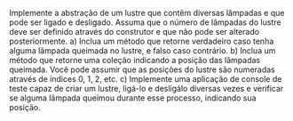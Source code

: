 Implemente a abstração de um lustre que contêm diversas lâmpadas e que pode ser ligado e desligado.
Assuma que o número de lâmpadas do lustre deve ser definido através do construtor e que não
pode ser alterado posteriormente.
a) Inclua um método que retorne verdadeiro caso tenha alguma lâmpada queimada no
lustre, e falso caso contrário.
b) Inclua um método que retorne uma coleção indicando a posição das lâmpadas
queimada. Você pode assumir que as posições do lustre são numeradas através de
índices 0, 1, 2, etc.
c) Implemente uma aplicação de console de teste capaz de criar um lustre, ligá-lo e desligálo diversas 
vezes e verificar se alguma lâmpada queimou durante esse processo, indicando sua posição.